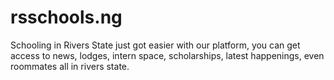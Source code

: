 # rsschools.ng

Schooling in Rivers State just got easier with our platform, you can get access to news, lodges, intern space, scholarships, latest happenings, even roommates all in rivers state.
